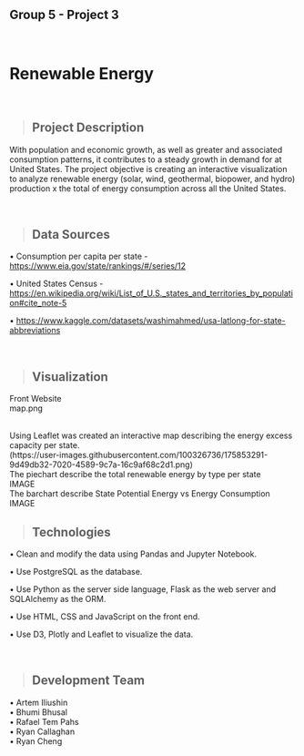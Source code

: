 ## Group 5 - Project 3
<br>

# **Renewable Energy**

<br>

> ## Project Description
With population and economic growth, as well as greater and associated consumption patterns, it contributes to a steady growth in demand for at United States. The project objective is creating an interactive visualization to analyze renewable energy (solar, wind, geothermal, biopower, and hydro) production x the total of energy consumption across all the United States.

<br>

> ## Data Sources

• Consumption per capita per state - https://www.eia.gov/state/rankings/#/series/12

• United States Census - https://en.wikipedia.org/wiki/List_of_U.S._states_and_territories_by_population#cite_note-5

• https://www.kaggle.com/datasets/washimahmed/usa-latlong-for-state-abbreviations

<br>

>## Visualization
Front Website
<br>
map.png

<br>
Using Leaflet was created an interactive map describing the energy excess capacity per state.
<br>
(https://user-images.githubusercontent.com/100326736/175853291-9d49db32-7020-4589-9c7a-16c9af68c2d1.png)



<br>
The piechart describe the total renewable energy by type per state
<br>
IMAGE


<br>
The barchart describe State Potential Energy vs Energy Consumption
<br>
IMAGE

<br>

> ## Technologies
• Clean and modify the data using Pandas and Jupyter Notebook.

• Use PostgreSQL as the database.

• Use Python as the server side language, Flask as the web server and SQLAlchemy as the ORM.

• Use HTML, CSS and JavaScript on the front end.

• Use D3, Plotly and Leaflet to visualize the data.

<br>

> ## Development Team
• Artem Iliushin
<br>
• Bhumi Bhusal
<br>
• Rafael Tem Pahs
<br>
• Ryan Callaghan
<br>
• Ryan Cheng

